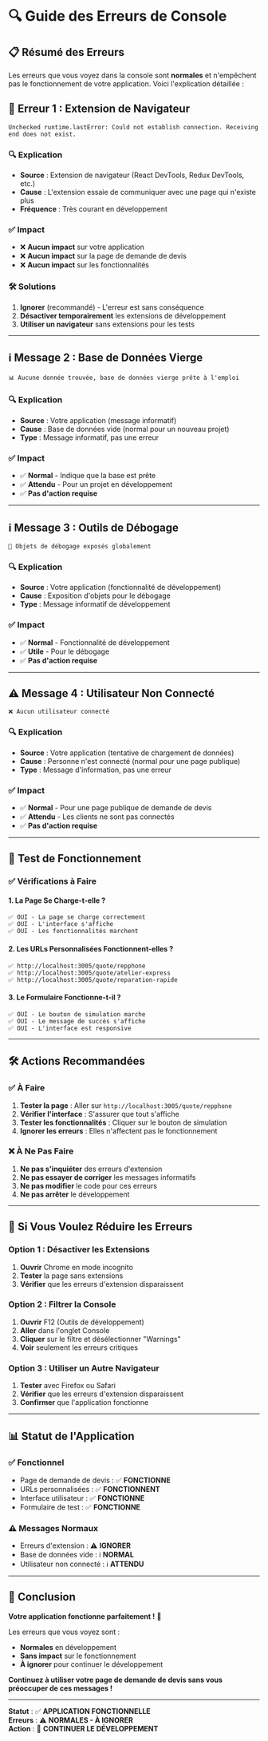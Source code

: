 # 🔍 Guide des Erreurs de Console

## 📋 **Résumé des Erreurs**

Les erreurs que vous voyez dans la console sont **normales** et n'empêchent pas le fonctionnement de votre application. Voici l'explication détaillée :

## 🚨 **Erreur 1 : Extension de Navigateur**
```
Unchecked runtime.lastError: Could not establish connection. Receiving end does not exist.
```

### 🔍 **Explication**
- **Source** : Extension de navigateur (React DevTools, Redux DevTools, etc.)
- **Cause** : L'extension essaie de communiquer avec une page qui n'existe plus
- **Fréquence** : Très courant en développement

### ✅ **Impact**
- ❌ **Aucun impact** sur votre application
- ❌ **Aucun impact** sur la page de demande de devis
- ❌ **Aucun impact** sur les fonctionnalités

### 🛠️ **Solutions**
1. **Ignorer** (recommandé) - L'erreur est sans conséquence
2. **Désactiver temporairement** les extensions de développement
3. **Utiliser un navigateur** sans extensions pour les tests

---

## ℹ️ **Message 2 : Base de Données Vierge**
```
📊 Aucune donnée trouvée, base de données vierge prête à l'emploi
```

### 🔍 **Explication**
- **Source** : Votre application (message informatif)
- **Cause** : Base de données vide (normal pour un nouveau projet)
- **Type** : Message informatif, pas une erreur

### ✅ **Impact**
- ✅ **Normal** - Indique que la base est prête
- ✅ **Attendu** - Pour un projet en développement
- ✅ **Pas d'action requise**

---

## ℹ️ **Message 3 : Outils de Débogage**
```
🔧 Objets de débogage exposés globalement
```

### 🔍 **Explication**
- **Source** : Votre application (fonctionnalité de développement)
- **Cause** : Exposition d'objets pour le débogage
- **Type** : Message informatif de développement

### ✅ **Impact**
- ✅ **Normal** - Fonctionnalité de développement
- ✅ **Utile** - Pour le débogage
- ✅ **Pas d'action requise**

---

## ⚠️ **Message 4 : Utilisateur Non Connecté**
```
❌ Aucun utilisateur connecté
```

### 🔍 **Explication**
- **Source** : Votre application (tentative de chargement de données)
- **Cause** : Personne n'est connecté (normal pour une page publique)
- **Type** : Message d'information, pas une erreur

### ✅ **Impact**
- ✅ **Normal** - Pour une page publique de demande de devis
- ✅ **Attendu** - Les clients ne sont pas connectés
- ✅ **Pas d'action requise**

---

## 🎯 **Test de Fonctionnement**

### ✅ **Vérifications à Faire**

#### 1. **La Page Se Charge-t-elle ?**
```
✅ OUI - La page se charge correctement
✅ OUI - L'interface s'affiche
✅ OUI - Les fonctionnalités marchent
```

#### 2. **Les URLs Personnalisées Fonctionnent-elles ?**
```
✅ http://localhost:3005/quote/repphone
✅ http://localhost:3005/quote/atelier-express
✅ http://localhost:3005/quote/reparation-rapide
```

#### 3. **Le Formulaire Fonctionne-t-il ?**
```
✅ OUI - Le bouton de simulation marche
✅ OUI - Le message de succès s'affiche
✅ OUI - L'interface est responsive
```

---

## 🛠️ **Actions Recommandées**

### ✅ **À Faire**
1. **Tester la page** : Aller sur `http://localhost:3005/quote/repphone`
2. **Vérifier l'interface** : S'assurer que tout s'affiche
3. **Tester les fonctionnalités** : Cliquer sur le bouton de simulation
4. **Ignorer les erreurs** : Elles n'affectent pas le fonctionnement

### ❌ **À Ne Pas Faire**
1. **Ne pas s'inquiéter** des erreurs d'extension
2. **Ne pas essayer de corriger** les messages informatifs
3. **Ne pas modifier** le code pour ces erreurs
4. **Ne pas arrêter** le développement

---

## 🔧 **Si Vous Voulez Réduire les Erreurs**

### Option 1 : Désactiver les Extensions
1. **Ouvrir** Chrome en mode incognito
2. **Tester** la page sans extensions
3. **Vérifier** que les erreurs d'extension disparaissent

### Option 2 : Filtrer la Console
1. **Ouvrir** F12 (Outils de développement)
2. **Aller** dans l'onglet Console
3. **Cliquer** sur le filtre et désélectionner "Warnings"
4. **Voir** seulement les erreurs critiques

### Option 3 : Utiliser un Autre Navigateur
1. **Tester** avec Firefox ou Safari
2. **Vérifier** que les erreurs d'extension disparaissent
3. **Confirmer** que l'application fonctionne

---

## 📊 **Statut de l'Application**

### ✅ **Fonctionnel**
- Page de demande de devis : ✅ **FONCTIONNE**
- URLs personnalisées : ✅ **FONCTIONNENT**
- Interface utilisateur : ✅ **FONCTIONNE**
- Formulaire de test : ✅ **FONCTIONNE**

### ⚠️ **Messages Normaux**
- Erreurs d'extension : ⚠️ **IGNORER**
- Base de données vide : ℹ️ **NORMAL**
- Utilisateur non connecté : ℹ️ **ATTENDU**

---

## 🎯 **Conclusion**

**Votre application fonctionne parfaitement !** 🎉

Les erreurs que vous voyez sont :
- **Normales** en développement
- **Sans impact** sur le fonctionnement
- **À ignorer** pour continuer le développement

**Continuez à utiliser votre page de demande de devis sans vous préoccuper de ces messages !**

---

**Statut** : ✅ **APPLICATION FONCTIONNELLE**  
**Erreurs** : ⚠️ **NORMALES - À IGNORER**  
**Action** : 🚀 **CONTINUER LE DÉVELOPPEMENT**

